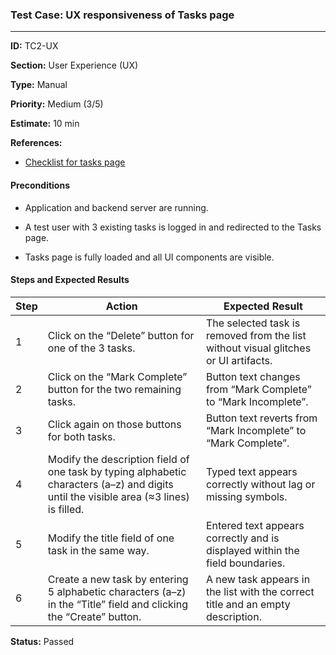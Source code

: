 ### Test Case: UX responsiveness of Tasks page

---

**ID:** TC2-UX  

**Section:** User Experience (UX)  

**Type:** Manual  

**Priority:** Medium (3/5)  

**Estimate:** 10 min  

**References:**  

- [Checklist for tasks page](https://github.com/Arrbat/QA-portfolio/blob/main/docs/checklists/UI_UX-tasks-page.md)

#### Preconditions

- Application and backend server are running.  

- A test user with 3 existing tasks is logged in and redirected to the Tasks page.

- Tasks page is fully loaded and all UI components are visible.

#### Steps and Expected Results

| Step | Action | Expected Result |
|------|---------|-----------------|
| 1 | Click on the “Delete” button for one of the 3 tasks. | The selected task is removed from the list without visual glitches or UI artifacts. |
| 2 | Click on the “Mark Complete” button for the two remaining tasks. | Button text changes from “Mark Complete” to “Mark Incomplete”. |
| 3 | Click again on those buttons for both tasks. | Button text reverts from “Mark Incomplete” to “Mark Complete”. |
| 4 | Modify the description field of one task by typing alphabetic characters (a–z) and digits until the visible area (≈3 lines) is filled. | Typed text appears correctly without lag or missing symbols. |
| 5 | Modify the title field of one task in the same way. | Entered text appears correctly and is displayed within the field boundaries. |
| 6 | Create a new task by entering 5 alphabetic characters (a–z) in the “Title” field and clicking the “Create” button. | A new task appears in the list with the correct title and an empty description. |

**Status:** Passed

